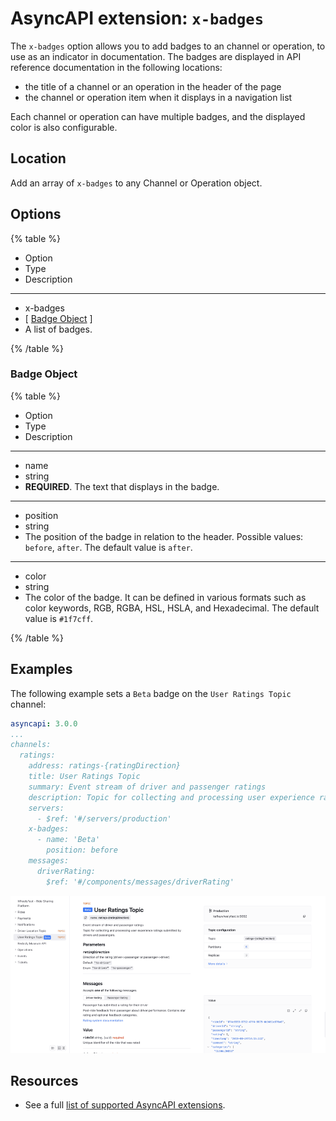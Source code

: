 # AsyncAPI extension: `x-badges`

The `x-badges` option allows you to add badges to an channel or operation, to use as an indicator in documentation.
The badges are displayed in API reference documentation in the following locations:
- the title of a channel or an operation in the header of the page
- the channel or operation item when it displays in a navigation list

Each channel or operation can have multiple badges, and the displayed color is also configurable.

## Location

Add an array of `x-badges` to any Channel or Operation object.

## Options

{% table %}

- Option
- Type
- Description

---

- x-badges
- [ [Badge Object](#badge-object) ]
- A list of badges.

{% /table %}

### Badge Object

{% table %}

- Option
- Type
- Description

---

- name
- string
-  **REQUIRED**.
  The text that displays in the badge.

---

- position
- string
- The position of the badge in relation to the header.
  Possible values: `before`, `after`.
  The default value is `after`.

---

- color
- string
- The color of the badge.
  It can be defined in various formats such as color keywords, RGB, RGBA, HSL, HSLA, and Hexadecimal.
  The default value is `#1f7cff`.

{% /table %}

## Examples

The following example sets a `Beta` badge on the `User Ratings Topic` channel:

```yaml {% title="asyncapi.yaml" %}
asyncapi: 3.0.0
...
channels:
  ratings:
    address: ratings-{ratingDirection}
    title: User Ratings Topic
    summary: Event stream of driver and passenger ratings
    description: Topic for collecting and processing user experience ratings submitted by drivers and passengers.
    servers:
      - $ref: '#/servers/production'
    x-badges:
      - name: 'Beta'
        position: before
    messages:
      driverRating:
        $ref: '#/components/messages/driverRating'
```
![Image of sample AsyncAPI definition with badges displayed](./images/asyncapi-x-badges.png)

## Resources

- See a full [list of supported AsyncAPI extensions](./index.md).
